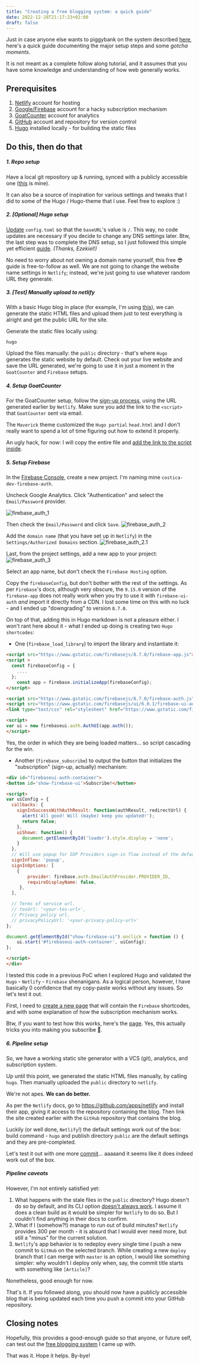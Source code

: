 ```yaml
---
title: "Creating a free blogging system: a quick guide"
date: 2022-12-28T21:17:23+02:00
draft: false
---
```


Just in case anyone else wants to piggybank on the system described [here](https://costica.dev/posts/hacking-a-free-blogging-system-with-emails), here's a quick guide documenting the major setup steps and some _gotcha moments_. 

It is not meant as a complete follow along tutorial, and it assumes that you have some knowledge and understanding of how web generally works. 

## Prerequisites 

1. [Netlify](https://app.netlify.com/signup) account for hosting
2. [Google/Firebase](https://firebase.google.com) account for a hacky subscription mechanism 
3. [GoatCounter](https://www.goatcounter.com) account for analytics
4. [GitHub](https://github.com) account and repository for version control
5. [Hugo](https://gohugo.io) installed locally - for building the static files


## Do this, then do that 

##### 1. Repo setup
Have a local git repository up & running, synced with a publicly accessible one ([this](https://github.com/costicaaa/hugo-blog) is mine).

It can also be a source of inspiration for various settings and tweaks that I did to some of the Hugo / Hugo-theme that I use. Feel free to explore :) 

##### 2. [Optional] Hugo setup 


[Update](https://github.com/costicaaa/hugo-blog/blob/256cfb6f2bfc8c5cfc04e92c7816d0ce9bc87408/config.toml#L1) `config.toml` so that the `baseURL`'s value is `/`. This way, no code updates are necessary if you decide to change any DNS settings later. Btw, the last step was to complete the DNS setup, so I just followed this simple yet efficient [guide](https://dev.to/easybuoy/setting-up-domain-with-namecheap-netlify-1a4d). _(Thanks, Ezekiel!)_

No need to worry about not owning a domain name yourself, this free :sunglasses: guide is free-to-follow as well. We are not going to change the website name settings in `Netlify`; instead, we're just going to use whatever random URL they generate.    

##### 3. [Test] Manually upload to netlify
With a basic Hugo blog in place (for example, I'm using [this](https://github.com/costicaaa/hugo-blog/tree/5342958b77f409545fd0c8cb64f7e6e4abb4b52a)), we can generate the static HTML files and upload them just to test everything is alright and get the public URL for the site.

Generate the static files locally using: 
```shell
hugo
```

Upload the files manually: the `public` directory - that's where `Hugo` generates the static website by default. Check out your live website and save the URL generated, we're going to use it in just a moment in the `GoatCounter` and `Firebase` setups. 

##### 4. Setup GoatCounter
For the GoatCounter setup, follow the [sign-up process](https://www.goatcounter.com/signup), using the URL generated earlier by `Netlify`.  Make sure you add the link to the `<script>` that `GoatCounter` sent via email. 

The `Maverick` theme customized the `Hugo partial` `head.html` and I don't really want to spend a lot of time figuring out how to extend it properly. 

An ugly hack, for now: I will copy the entire file and [add the link to the script inside](https://github.com/costicaaa/hugo-blog/commit/9ed8eab6a7f6a6d652c26f8f5d3d1b42b34ec8c1#diff-96dd75a968976edd5e03170268ed9085733f75c3fb24f992ae613c89e6de42dcR22).

##### 5. Setup Firebase
In the [Firebase Console](firebase.google.com/), create a new project. I'm naming mine `costica-dev-firebase-auth`. 

Uncheck Google Analytics. Click "Authentication" and select the `Email/Password` provider.

![firebase_auth_1](images/firebase_auth_1.png)

Then check the `Email/Password` and click `Save`.
![firebase_auth_2](images/firebase_auth_2.png)

Add the `domain name` (that you have set up in `Netlify`) in the `Settings/Authorized Domains` section.
![firebase_auth_2.1](images/firebase_auth_2.1.png)


Last, from the project settings, add a new app to your project: 
![firebase_auth_3](images/firebase_auth_3.png) 

Select an app name, but don't check the `Firebase Hosting` option.

Copy the `firebaseConfig`, but don't bother with the rest of the settings. 
As per `Firebase`'s docs, although very obscure, the `9.15.0` version of the `firebase-app`  does not really work when you try to use it with `firebase-ui-auth` _and_ import it directly from a CDN. 
I lost some time on this with no luck - and I ended up "downgrading" to version `8.7.0`. 

On top of that, adding this in Hugo markdown is not a pleasure either. I won't rant here about it - what I ended up doing is creating two `Hugo shortcodes`: 
* One (`firebase_load_library`) to import the library and instantiate it: 


```html
<script src="https://www.gstatic.com/firebasejs/8.7.0/firebase-app.js"></script>
<script >
  const firebaseConfig = {
    ....
  };
    const app = firebase.initializeApp(firebaseConfig);
</script>

<script src="https://www.gstatic.com/firebasejs/8.7.0/firebase-auth.js"></script>
<script src="https://www.gstatic.com/firebasejs/ui/6.0.1/firebase-ui-auth.js"></script>
<link type="text/css" rel="stylesheet" href="https://www.gstatic.com/firebasejs/ui/6.0.1/firebase-ui-auth.css" />

<script>
var ui = new firebaseui.auth.AuthUI(app.auth());
</script>
```

Yes, the order in which they are being loaded matters... so script cascading for the win. 

* Another (`firebase_subscribe`) to output the button that initializes the "subscription" (sign-up, actually) mechanism: 

```html
<div id="firebaseui-auth-container">
<button id='show-firebase-ui'>Subscribe!</button>

<script>
var uiConfig = {
  callbacks: {
    signInSuccessWithAuthResult: function(authResult, redirectUrl) {
      alert('All good! Will (maybe) keep you updated!');
      return false;
    },
    uiShown: function() {
      document.getElementById('loader').style.display = 'none';
    }
  },
  // Will use popup for IDP Providers sign-in flow instead of the default, redirect.
  signInFlow: 'popup',
  signInOptions: [
    {
        provider: firebase.auth.EmailAuthProvider.PROVIDER_ID,
        requireDisplayName: false,
     },
  ],

  // Terms of service url.
  // tosUrl: '<your-tos-url>',
  // Privacy policy url.
  // privacyPolicyUrl: '<your-privacy-policy-url>'
};

document.getElementById("show-firebase-ui").onclick = function () {
    ui.start('#firebaseui-auth-container', uiConfig);
};

</script>
</div>

```

I tested this code in a previous PoC when I explored Hugo and validated the `Hugo` - `Netlify` - `Firebase` shenanigans. As a logical person, however, I have basically 0 confidence that my copy-paste works without any issues. So let's test it out.

First, I need to [create a new page](https://github.com/costicaaa/hugo-blog/commit/4a32eb3b5b8056681d53eefec48509e4b897db6b) that will contain the `Firebase` shortcodes, and with some explanation of how the subscription mechanism works.

Btw, if you want to test how this works, here's the [page](https://costica.dev/subscribe). Yes, this actually tricks you into making you subscribe :japanese_ogre:. 

##### 6. Pipeline setup

So, we have a working static site generator with a VCS (git), analytics, and subscription system. 

Up until this point, we generated the static HTML files manually, by calling `hugo`. Then manually uploaded the `public` directory to `netlify`. 

We're not apes. **We can do better.** 


As per the `Netlify` docs, go to https://github.com/apps/netlify and install their app, giving it access to the repository containing the blog. Then link the site created earlier with the `GitHub` repository that contains the blog. 

Luckily (or well done, `Netlify`!) the default settings work out of the box: build command - `hugo` and publish directory `public` are the default settings and they are pre-completed. 

Let's test it out with one more [commit](https://github.com/costicaaa/hugo-blog/commit/b78e98434852c4523ca35ee354100fdacca6823c)... aaaaand it seems like it does indeed work out of the box.

##### Pipeline caveats

However, I'm not entirely satisfied yet: 
1. What happens with the stale files in the `public` directory? Hugo doesn't do so by default, and its CLI option [doesn't always work](https://github.com/gohugoio/hugo/issues/8433#issuecomment-822988001). I assume it does a clean build as it would be simpler for `Netlify` to do so. But I couldn't find anything in their docs to confirm. 
2. What if I (somehow?!) manage to run out of build minutes? `Netlify` provides 300 per month - it is absurd that I would ever need more, but still a "minus" for the current solution. 
3. `Netlify`'s app behavior is to redeploy every single time I push a new commit to `GitHub` on the selected branch. While creating a new `deploy` branch that I can merge with `master` is an option, I would like something simpler: why wouldn't I deploy only when, say, the commit title starts with something like `[Article]`? 

Nonetheless, good enough for now. 

That's it. If you followed along, you should now have a publicly accessible blog that is being updated each time you push a commit into your GitHub repository.  

## Closing notes 

Hopefully, this provides a good-enough guide so that anyone, or future self, can test out the [free blogging system](https://costica.dev/posts/hacking-a-free-blogging-system-with-emails) I came up with.

That was it. Hope it helps. By-bye! 
